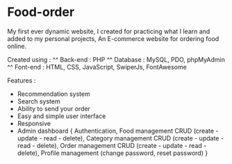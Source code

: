﻿# Food-order

My first ever dynamic website, I created for practicing what I learn and added to my personal projects, An E-commerce website for ordering food online.

Created using :
^^ Back-end : PHP
^^ Database : MySQL, PDO, phpMyAdmin
^^ Font-end : HTML, CSS, JavaScript, SwiperJs, FontAwesome

Features :
- Recommendation system
- Search system
- Ability to send your order 
- Easy and simple user interface
- Responsive
- Admin dashboard {
	Authentication,
	Food management CRUD (create - update - read - delete),
	Category management CRUD (create - update - read - delete),
	Order management CRUD (create - update - read - delete),
	Profile management (change password, reset password)
}
